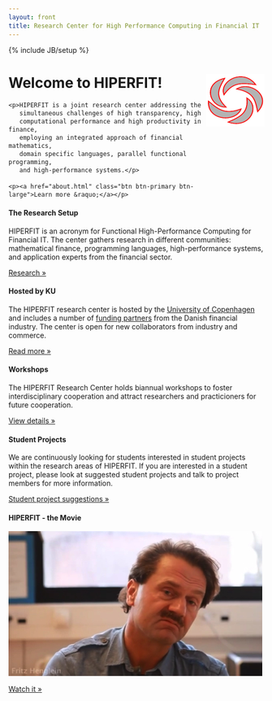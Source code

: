 ```yaml
---
layout: front
title: Research Center for High Performance Computing in Financial IT
---
```

{% include JB/setup %}

<div class="hero-unit">
  <img src="images/logo114x114.png" align="right">
  <h1>Welcome to HIPERFIT!</h1>

    <p>HIPERFIT is a joint research center addressing the
       simultaneous challenges of high transparency, high
       computational performance and high productivity in finance,
       employing an integrated approach of financial mathematics,
       domain specific languages, parallel functional programming,
       and high-performance systems.</p>

    <p><a href="about.html" class="btn btn-primary btn-large">Learn more &raquo;</a></p>
</div>

<div class="row-fluid">
  <div class="span4">
    <h4>The Research Setup</h4>
    <p>HIPERFIT is an acronym for Functional High-Performance Computing for Financial IT.
    The center gathers research in different communities: mathematical finance,
programming languages, high-performance systems, and application
experts from the financial sector.
    </p>
    <p><a class="btn btn-primary" href="research.html">Research &raquo;</a></p>
  </div>
  <div class="span4">
    <h4>Hosted by KU</h4>
    <p>The HIPERFIT research center is hosted by the <a href="http://www.ku.dk/english">University of Copenhagen</a> and includes a number of <a href="partners.html">funding partners</a>
    from the Danish financial industry. The center is open for new
    collaborators from industry and commerce.</p>
    <p><a class="btn btn-primary" href="about.html">Read more &raquo;</a></p>
  </div>
  <div class="span4">
    <h4>Workshops</h4>
    <p>The HIPERFIT Research Center holds biannual workshops to foster
interdisciplinary cooperation and attract researchers and
practicioners for future cooperation. </p>
    <p><a class="btn btn-primary" href="workshops.html">View details &raquo;</a></p>
  </div>
</div>

<div class="row-fluid">
  <div class="span4">
    <h4>Student Projects</h4>
    <p>We are continuously looking for students interested in student projects within the research areas of HIPERFIT. If you are interested in a student project, please look at suggested student projects and talk to project members for more information.
    </p>
    <p><a class="btn btn-primary" href="studentprojects.html">Student project suggestions &raquo;</a></p>
  </div>
  <div class="span4">
    <h4>HIPERFIT - the Movie</h4>
    <p><a href="https://www.youtube.com/embed/MlwfuZF6ko8"><img src="images/movie.jpg" /></a></p>
    <p><a class="btn btn-primary" href="https://www.youtube.com/embed/MlwfuZF6ko8">Watch it &raquo;</a></p>
  </div>
</div>
